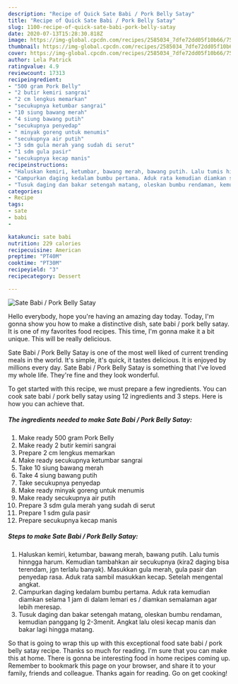 ```yaml
---
description: "Recipe of Quick Sate Babi / Pork Belly Satay"
title: "Recipe of Quick Sate Babi / Pork Belly Satay"
slug: 1100-recipe-of-quick-sate-babi-pork-belly-satay
date: 2020-07-13T15:28:30.818Z
image: https://img-global.cpcdn.com/recipes/2585034_7dfe72dd05f10b66/751x532cq70/sate-babi-pork-belly-satay-foto-resep-utama.jpg
thumbnail: https://img-global.cpcdn.com/recipes/2585034_7dfe72dd05f10b66/751x532cq70/sate-babi-pork-belly-satay-foto-resep-utama.jpg
cover: https://img-global.cpcdn.com/recipes/2585034_7dfe72dd05f10b66/751x532cq70/sate-babi-pork-belly-satay-foto-resep-utama.jpg
author: Lela Patrick
ratingvalue: 4.9
reviewcount: 17313
recipeingredient:
- "500 gram Pork Belly"
- "2 butir kemiri sangrai"
- "2 cm lengkus memarkan"
- "secukupnya ketumbar sangrai"
- "10 siung bawang merah"
- "4 siung bawang putih"
- "secukupnya penyedap"
- " minyak goreng untuk menumis"
- "secukupnya air putih"
- "3 sdm gula merah yang sudah di serut"
- "1 sdm gula pasir"
- "secukupnya kecap manis"
recipeinstructions:
- "Haluskan kemiri, ketumbar, bawang merah, bawang putih. Lalu tumis hinngga harum. Kemudian tambahkan air secukupnya (kira2 daging bisa terendam, jgn terlalu banyak). Masukkan gula merah, gula pasir dan penyedap rasa. Aduk rata sambil masukkan kecap. Setelah mengental angkat."
- "Campurkan daging kedalam bumbu pertama. Aduk rata kemudian diamkan selama 1 jam di dalam lemari es / diamkan semalaman agar lebih meresap."
- "Tusuk daging dan bakar setengah matang, oleskan bumbu rendaman, kemudian panggang lg 2-3menit. Angkat lalu olesi kecap manis dan bakar lagi hingga matang."
categories:
- Recipe
tags:
- sate
- babi
- 

katakunci: sate babi  
nutrition: 229 calories
recipecuisine: American
preptime: "PT40M"
cooktime: "PT30M"
recipeyield: "3"
recipecategory: Dessert

---
```



![Sate Babi / Pork Belly Satay](https://img-global.cpcdn.com/recipes/2585034_7dfe72dd05f10b66/751x532cq70/sate-babi-pork-belly-satay-foto-resep-utama.jpg)

Hello everybody, hope you're having an amazing day today. Today, I'm gonna show you how to make a distinctive dish, sate babi / pork belly satay. It is one of my favorites food recipes. This time, I'm gonna make it a bit unique. This will be really delicious.



Sate Babi / Pork Belly Satay is one of the most well liked of current trending meals in the world. It's simple, it's quick, it tastes delicious. It is enjoyed by millions every day. Sate Babi / Pork Belly Satay is something that I've loved my whole life. They're fine and they look wonderful.


To get started with this recipe, we must prepare a few ingredients. You can cook sate babi / pork belly satay using 12 ingredients and 3 steps. Here is how you can achieve that.

<!--inarticleads1-->

##### The ingredients needed to make Sate Babi / Pork Belly Satay:

1. Make ready 500 gram Pork Belly
1. Make ready 2 butir kemiri sangrai
1. Prepare 2 cm lengkus memarkan
1. Make ready secukupnya ketumbar sangrai
1. Take 10 siung bawang merah
1. Take 4 siung bawang putih
1. Take secukupnya penyedap
1. Make ready  minyak goreng untuk menumis
1. Make ready secukupnya air putih
1. Prepare 3 sdm gula merah yang sudah di serut
1. Prepare 1 sdm gula pasir
1. Prepare secukupnya kecap manis




<!--inarticleads2-->

##### Steps to make Sate Babi / Pork Belly Satay:

1. Haluskan kemiri, ketumbar, bawang merah, bawang putih. Lalu tumis hinngga harum. Kemudian tambahkan air secukupnya (kira2 daging bisa terendam, jgn terlalu banyak). Masukkan gula merah, gula pasir dan penyedap rasa. Aduk rata sambil masukkan kecap. Setelah mengental angkat.
1. Campurkan daging kedalam bumbu pertama. Aduk rata kemudian diamkan selama 1 jam di dalam lemari es / diamkan semalaman agar lebih meresap.
1. Tusuk daging dan bakar setengah matang, oleskan bumbu rendaman, kemudian panggang lg 2-3menit. Angkat lalu olesi kecap manis dan bakar lagi hingga matang.




So that is going to wrap this up with this exceptional food sate babi / pork belly satay recipe. Thanks so much for reading. I'm sure that you can make this at home. There is gonna be interesting food in home recipes coming up. Remember to bookmark this page on your browser, and share it to your family, friends and colleague. Thanks again for reading. Go on get cooking!
